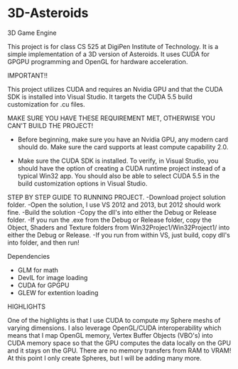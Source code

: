 3D-Asteroids
============

3D Game Engine

This project is for class CS 525 at DigiPen Institute of Technology. It is a simple implementation of a 3D version of Asteroids. It uses CUDA for GPGPU programming and OpenGL for hardware acceleration.


IMPORTANT!!

This project utilizes CUDA and requires an Nvidia GPU and that the CUDA SDK is installed into Visual Studio.
It targets the CUDA 5.5 build customization for .cu files.



MAKE SURE YOU HAVE THESE REQUIREMENT MET, OTHERWISE YOU CAN'T BUILD THE PROJECT!

- Before beginning, make sure you have an Nvidia GPU, any modern card should do. Make sure the card supports at least compute capability 2.0.
 
- Make sure the CUDA SDK is installed. To verify, in Visual Studio, you should have the option of creating a CUDA runtime project instead of a typical Win32 app. You should also be able to select CUDA 5.5 in the build customization options in Visual Studio.


STEP BY STEP GUIDE TO RUNNING PROJECT.
-Download project solution folder.
-Open the solution, I use VS 2012 and 2013, but 2012 should work fine.
-Build the solution
-Copy the dll's into either the Debug or Release folder.
-If you run the .exe from the Debug or Release folder, copy the Object, Shaders and Texture folders from Win32Projec1/Win32Project1/ into either the Debug or Release.
-If you run from within VS, just build, copy dll's into folder, and then run!


Dependencies
- GLM for math
- DevIL for image loading
- CUDA for GPGPU
- GLEW for extention loading

HIGHLIGHTS

One of the highlights is that I use CUDA to compute my Sphere meshs of varying dimensions. I also leverage OpenGL/CUDA interoperability which means that I map OpenGL memory, Vertex Buffer Objects (VBO's) into CUDA memory space so that the GPU computes the data locally on the GPU and it stays on the GPU. There are no memory transfers from RAM to VRAM! At this point I only create Spheres, but I will be adding many more. 








